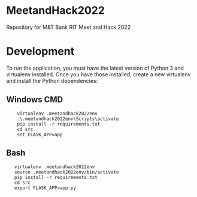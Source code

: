 # MeetandHack2022
Repository for M&amp;T Bank RIT Meet and Hack 2022 

# Development
To run the application, you must have the latest version of Python 3 and virtualenv installed. Once you have those installed, create a new virtualenv and install the Python dependencies:
## Windows CMD
```
    virtualenv .meetandhack2022env
    .\.meetandhack2022env\Scripts\activate
    pip install -r requirements.txt
    cd src
    set FLASK_APP=app
```
 ## Bash 
 ```
    virtualenv .meetandhack2022env
    source .meetandhack2022env/bin/activate
    pip install -r requirements.txt
    cd src
    export FLASK_APP=app.py
 ```